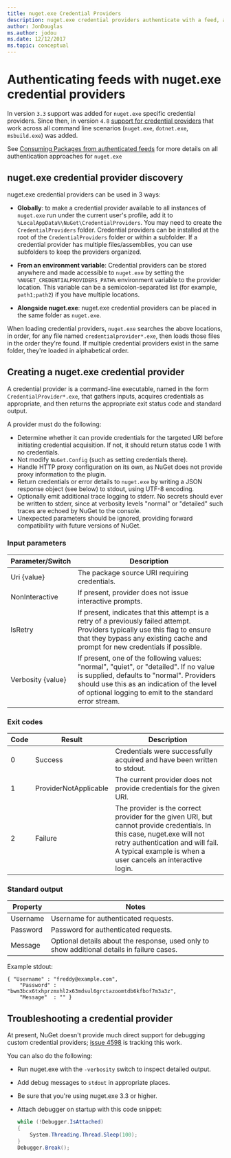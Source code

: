 ```yaml
---
title: nuget.exe Credential Providers
description: nuget.exe credential providers authenticate with a feed, and are implemented as command-line executables that follow specific conventions.
author: JonDouglas
ms.author: jodou
ms.date: 12/12/2017
ms.topic: conceptual
---
```


# Authenticating feeds with nuget.exe credential providers

In version `3.3` support was added for `nuget.exe` specific credential providers. Since then, in version `4.8` [support for credential providers](NuGet-Cross-Platform-Authentication-Plugin.md) that work across all command line scenarios (`nuget.exe`, `dotnet.exe`, `msbuild.exe`) was added.

See [Consuming Packages from authenticated feeds](../../consume-packages/consuming-packages-authenticated-feeds.md#nugetexe) for more details on all authentication approaches for `nuget.exe`

## nuget.exe credential provider discovery

nuget.exe credential providers can be used in 3 ways:

- **Globally**: to make a credential provider available to all instances of `nuget.exe` run under the current user's profile, add it to `%LocalAppData%\NuGet\CredentialProviders`. You may need to create the `CredentialProviders` folder. Credential providers can be installed at the root of the `CredentialProviders`  folder or within a subfolder. If a credential provider has multiple files/assemblies, you can use subfolders to keep the providers organized.

- **From an environment variable**: Credential providers can be stored anywhere and made accessible to `nuget.exe` by setting the `%NUGET_CREDENTIALPROVIDERS_PATH%` environment variable to the provider location. This variable can be a semicolon-separated list (for example, `path1;path2`) if you have multiple locations.

- **Alongside nuget.exe**: nuget.exe credential providers can be placed in the same folder as `nuget.exe`.

When loading credential providers, `nuget.exe` searches the above locations, in order, for any file named `credentialprovider*.exe`, then loads those files in the order they're found. If multiple credential providers exist in the same folder, they're loaded in alphabetical order.

## Creating a nuget.exe credential provider

A credential provider is a command-line executable, named in the form `CredentialProvider*.exe`, that gathers inputs, acquires credentials as appropriate, and then returns the appropriate exit status code and standard output.

A provider must do the following:

- Determine whether it can provide credentials for the targeted URI before initiating credential acquisition. If not, it should return status code 1 with no credentials.
- Not modify `NuGet.Config` (such as setting credentials there).
- Handle HTTP proxy configuration on its own, as NuGet does not provide proxy information to the plugin.
- Return credentials or error details to `nuget.exe` by writing a JSON response object (see below) to stdout, using UTF-8 encoding.
- Optionally emit additional trace logging to stderr. No secrets should ever be written to stderr, since at verbosity levels "normal" or "detailed" such traces are echoed by NuGet to the console.
- Unexpected parameters should be ignored, providing forward compatibility with future versions of NuGet.

### Input parameters

| Parameter/Switch |Description|
|----------------|-----------|
| Uri {value} | The package source URI requiring credentials.|
| NonInteractive | If present, provider does not issue interactive prompts. |
| IsRetry | If present, indicates that this attempt is a retry of a previously failed attempt. Providers typically use this flag to ensure that they bypass any existing cache and prompt for new credentials if possible.|
| Verbosity {value} | If present, one of the following values: "normal", "quiet", or "detailed". If no value is supplied, defaults to "normal". Providers should use this as an indication of the level of optional logging to emit to the standard error stream. |

### Exit codes

| Code |Result | Description |
|----------------|-----------|-----------|
| 0 | Success | Credentials were successfully acquired and have been written to stdout.|
| 1 | ProviderNotApplicable | The current provider does not provide credentials for the given URI.|
| 2 | Failure | The provider is the correct provider for the given URI, but cannot provide credentials. In this case, nuget.exe will not retry authentication and will fail. A typical example is when a user cancels an interactive login. |

### Standard output

| Property |Notes|
|----------------|-----------|
| Username | Username for authenticated requests.|
| Password | Password for authenticated requests.|
| Message | Optional details about the response, used only to show additional details in failure cases. |

Example stdout:

```
{ "Username" : "freddy@example.com",
    "Password" : "bwm3bcx6txhprzmxhl2x63mdsul6grctazoomtdb6kfbof7m3a3z",
    "Message"  : "" }
```

## Troubleshooting a credential provider

At present, NuGet doesn't provide much direct support for debugging custom credential providers; [issue 4598](https://github.com/NuGet/Home/issues/4598) is tracking this work.

You can also do the following:

- Run nuget.exe with the `-verbosity` switch to inspect detailed output.
- Add debug messages to `stdout` in appropriate places.
- Be sure that you're using nuget.exe 3.3 or higher.
- Attach debugger on startup with this code snippet:

    ```cs
    while (!Debugger.IsAttached)
    {
        System.Threading.Thread.Sleep(100);
    }
    Debugger.Break();
    ```
